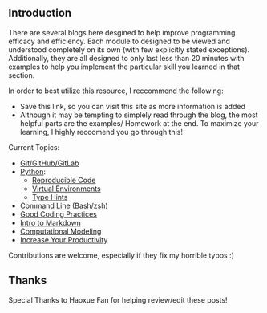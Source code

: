 ## Introduction

There are several blogs here desgined to help improve programming efficacy and efficiency. 
Each module to designed to be viewed and understood completely on its own (with few explicitly stated exceptions). 
Additionally, they are all designed to only last less than 20 minutes with examples to help you implement the particular skill you learned in that section. 

In order to best utilize this resource, I reccommend the following:
- Save this link, so you can visit this site as more information is added
- Although it may be tempting to simplely read through the blog, the most helpful parts are the examples/ Homework at the end. To maximize your learning, I highly reccomend you go through this!

Current Topics:

- [Git/GitHub/GitLab](git.md)
- [Python](python.md):
	- [Reproducible Code](python.md#reproducible-code)
	- [Virtual Environments](python.md#virtual-environments)
	- [Type Hints](python.md#type-hints)
- [Command Line (Bash/zsh)](cli.md)
- [Good Coding Practices](good_practices.md)
- [Intro to Markdown](markdown.md)
- [Computational Modeling](modeling.md)
- [Increase Your Productivity](productivity.md)

Contributions are welcome, especially if they fix my horrible typos :)


## Thanks 
Special Thanks to Haoxue Fan for helping review/edit these posts!
